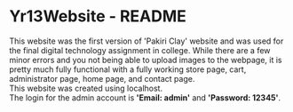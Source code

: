 # Yr13Website - README
This website was the first version of 'Pakiri Clay' website and was used for the final digital technology assignment in college. While there are a few minor errors and you not being able to upload images to the webpage, 
it is pretty much fully functional with a fully working store page, cart, administrator page, home page, and contact page. <br>
This website was created using localhost. <br>
The login for the admin account is **'Email: admin'** and **'Password: 12345'**.
